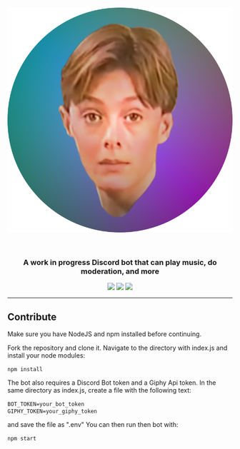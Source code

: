 <h1 align="center">
    <img src="https://raw.githubusercontent.com/BR88C/peter/master/src/assets/images/peter%20cropped.png" align="center" />
    <br><br>
</h1>

<h3 align="center">A work in progress Discord bot that can play music, do moderation, and more</h3>

<p align="center">
    <img src="https://img.shields.io/github/v/release/BR88C/peter?include_prereleases">
    <img src="https://img.shields.io/github/license/BR88C/peter">
    <img src="https://img.shields.io/github/forks/BR88C/peter?style=social">
</p>

---

## Contribute
Make sure you have NodeJS and npm installed before continuing.

Fork the repository and clone it.
Navigate to the directory with index.js and install your node modules:
```
npm install
```
The bot also requires a Discord Bot token and a Giphy Api token. In the same directory as index.js, create a file with the following text:
```
BOT_TOKEN=your_bot_token
GIPHY_TOKEN=your_giphy_token
```
and save the file as ".env"
You can then run then bot with:
```
npm start
```
